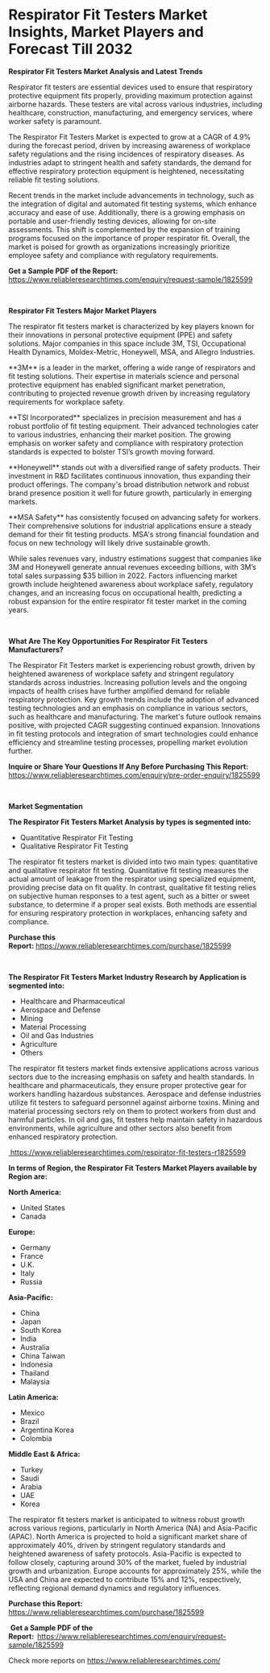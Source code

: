 <p><h1>Respirator Fit Testers Market Insights, Market Players and Forecast Till 2032</h1></p><p><strong>Respirator Fit Testers Market Analysis and Latest Trends</strong></p>
<p><p>Respirator fit testers are essential devices used to ensure that respiratory protective equipment fits properly, providing maximum protection against airborne hazards. These testers are vital across various industries, including healthcare, construction, manufacturing, and emergency services, where worker safety is paramount. </p><p>The Respirator Fit Testers Market is expected to grow at a CAGR of 4.9% during the forecast period, driven by increasing awareness of workplace safety regulations and the rising incidences of respiratory diseases. As industries adapt to stringent health and safety standards, the demand for effective respiratory protection equipment is heightened, necessitating reliable fit testing solutions. </p><p>Recent trends in the market include advancements in technology, such as the integration of digital and automated fit testing systems, which enhance accuracy and ease of use. Additionally, there is a growing emphasis on portable and user-friendly testing devices, allowing for on-site assessments. This shift is complemented by the expansion of training programs focused on the importance of proper respirator fit. Overall, the market is poised for growth as organizations increasingly prioritize employee safety and compliance with regulatory requirements.</p></p>
<p><strong>Get a Sample PDF of the Report:&nbsp;</strong> <a href="https://www.reliableresearchtimes.com/enquiry/request-sample/1825599?utm_campaign=3255&utm_medium=2&utm_source=Github&utm_content=ia&utm_term=09042025&utm_id=respirator-fit-testers">https://www.reliableresearchtimes.com/enquiry/request-sample/1825599</a></p>
<p>&nbsp;</p>
<p><strong>Respirator Fit Testers Major Market Players</strong></p>
<p><p>The respirator fit testers market is characterized by key players known for their innovations in personal protective equipment (PPE) and safety solutions. Major companies in this space include 3M, TSI, Occupational Health Dynamics, Moldex-Metric, Honeywell, MSA, and Allegro Industries. </p><p>**3M** is a leader in the market, offering a wide range of respirators and fit testing solutions. Their expertise in materials science and personal protective equipment has enabled significant market penetration, contributing to projected revenue growth driven by increasing regulatory requirements for workplace safety. </p><p>**TSI Incorporated** specializes in precision measurement and has a robust portfolio of fit testing equipment. Their advanced technologies cater to various industries, enhancing their market position. The growing emphasis on worker safety and compliance with respiratory protection standards is expected to bolster TSI’s growth moving forward. </p><p>**Honeywell** stands out with a diversified range of safety products. Their investment in R&D facilitates continuous innovation, thus expanding their product offerings. The company's broad distribution network and robust brand presence position it well for future growth, particularly in emerging markets. </p><p>**MSA Safety** has consistently focused on advancing safety for workers. Their comprehensive solutions for industrial applications ensure a steady demand for their fit testing products. MSA's strong financial foundation and focus on new technology will likely drive sustainable growth. </p><p>While sales revenues vary, industry estimations suggest that companies like 3M and Honeywell generate annual revenues exceeding billions, with 3M’s total sales surpassing $35 billion in 2022. Factors influencing market growth include heightened awareness about workplace safety, regulatory changes, and an increasing focus on occupational health, predicting a robust expansion for the entire respirator fit tester market in the coming years.</p></p>
<p>&nbsp;</p>
<p><strong>What Are The Key Opportunities For Respirator Fit Testers Manufacturers?</strong></p>
<p><p>The Respirator Fit Testers market is experiencing robust growth, driven by heightened awareness of workplace safety and stringent regulatory standards across industries. Increasing pollution levels and the ongoing impacts of health crises have further amplified demand for reliable respiratory protection. Key growth trends include the adoption of advanced testing technologies and an emphasis on compliance in various sectors, such as healthcare and manufacturing. The market's future outlook remains positive, with projected CAGR suggesting continued expansion. Innovations in fit testing protocols and integration of smart technologies could enhance efficiency and streamline testing processes, propelling market evolution further.</p></p>
<p><strong>Inquire or Share Your Questions If Any Before Purchasing This Report:</strong> <a href="https://www.reliableresearchtimes.com/enquiry/pre-order-enquiry/1825599?utm_campaign=3255&utm_medium=2&utm_source=Github&utm_content=ia&utm_term=09042025&utm_id=respirator-fit-testers">https://www.reliableresearchtimes.com/enquiry/pre-order-enquiry/1825599</a></p>
<p>&nbsp;</p>
<p><strong>Market Segmentation</strong></p>
<p><strong>The Respirator Fit Testers Market Analysis by types is segmented into:</strong></p>
<p><ul><li>Quantitative Respirator Fit Testing</li><li>Qualitative Respirator Fit Testing</li></ul></p>
<p><p>The respirator fit testers market is divided into two main types: quantitative and qualitative respirator fit testing. Quantitative fit testing measures the actual amount of leakage from the respirator using specialized equipment, providing precise data on fit quality. In contrast, qualitative fit testing relies on subjective human responses to a test agent, such as a bitter or sweet substance, to determine if a proper seal exists. Both methods are essential for ensuring respiratory protection in workplaces, enhancing safety and compliance.</p></p>
<p><strong>Purchase this Report:&nbsp;</strong><a href="https://www.reliableresearchtimes.com/purchase/1825599?utm_campaign=3255&utm_medium=2&utm_source=Github&utm_content=ia&utm_term=09042025&utm_id=respirator-fit-testers">https://www.reliableresearchtimes.com/purchase/1825599</a></p>
<p>&nbsp;</p>
<p><strong>The Respirator Fit Testers Market Industry Research by Application is segmented into:</strong></p>
<p><ul><li>Healthcare and Pharmaceutical</li><li>Aerospace and Defense</li><li>Mining</li><li>Material Processing</li><li>Oil and Gas Industries</li><li>Agriculture</li><li>Others</li></ul></p>
<p><p>The respirator fit testers market finds extensive applications across various sectors due to the increasing emphasis on safety and health standards. In healthcare and pharmaceuticals, they ensure proper protective gear for workers handling hazardous substances. Aerospace and defense industries utilize fit testers to safeguard personnel against airborne toxins. Mining and material processing sectors rely on them to protect workers from dust and harmful particles. In oil and gas, fit testers help maintain safety in hazardous environments, while agriculture and other sectors also benefit from enhanced respiratory protection.</p></p>
<p><a href="https://www.reliableresearchtimes.com/respirator-fit-testers-r1825599?utm_campaign=3255&utm_medium=2&utm_source=Github&utm_content=ia&utm_term=09042025&utm_id=respirator-fit-testers">&nbsp;https://www.reliableresearchtimes.com/respirator-fit-testers-r1825599</a></p>
<p><strong>In terms of Region, the Respirator Fit Testers Market Players available by Region are:</strong></p>
<p>
    <p> <strong> North America: </strong>
        <ul>
            <li>United States</li>
            <li>Canada</li>
        </ul>
        </p> 
    <p> <strong> Europe: </strong>
        <ul>
            <li>Germany</li>
            <li>France</li>
            <li>U.K.</li>
            <li>Italy</li>
            <li>Russia</li>
        </ul>
        </p> 
    <p> <strong> Asia-Pacific: </strong>
        <ul>
            <li>China</li>
            <li>Japan</li>
            <li>South Korea</li>
            <li>India</li>
            <li>Australia</li>
            <li>China Taiwan</li>
            <li>Indonesia</li>
            <li>Thailand</li>
            <li>Malaysia</li>
        </ul>
        </p> 
    <p> <strong> Latin America: </strong>
        <ul>
            <li>Mexico</li>
            <li>Brazil</li>
            <li>Argentina Korea</li>
            <li>Colombia</li>
        </ul>
        </p> 
    <p> <strong> Middle East & Africa: </strong>
        <ul>
            <li>Turkey</li>
            <li>Saudi</li>
            <li>Arabia</li>
            <li>UAE</li>
            <li>Korea</li>
        </ul>
    </p>
    </p>
<p><p>The respirator fit testers market is anticipated to witness robust growth across various regions, particularly in North America (NA) and Asia-Pacific (APAC). North America is projected to hold a significant market share of approximately 40%, driven by stringent regulatory standards and heightened awareness of safety protocols. Asia-Pacific is expected to follow closely, capturing around 30% of the market, fueled by industrial growth and urbanization. Europe accounts for approximately 25%, while the USA and China are expected to contribute 15% and 12%, respectively, reflecting regional demand dynamics and regulatory influences.</p></p>
<p><strong>Purchase this Report: </strong><a href="https://www.reliableresearchtimes.com/purchase/1825599?utm_campaign=3255&utm_medium=2&utm_source=Github&utm_content=ia&utm_term=09042025&utm_id=respirator-fit-testers">https://www.reliableresearchtimes.com/purchase/1825599</a></p>
<p>&nbsp;<strong>Get a Sample PDF of the Report:&nbsp;&nbsp;</strong><a href="https://www.reliableresearchtimes.com/enquiry/request-sample/1825599?utm_campaign=3255&utm_medium=2&utm_source=Github&utm_content=ia&utm_term=09042025&utm_id=respirator-fit-testers">https://www.reliableresearchtimes.com/enquiry/request-sample/1825599</a></p>
<p><strong></strong></p>
<p>Check more reports on <a href="https://www.reliableresearchtimes.com/?utm_campaign=3255&utm_medium=2&utm_source=Github&utm_content=ia&utm_term=09042025&utm_id=respirator-fit-testers">https://www.reliableresearchtimes.com/</a></p>